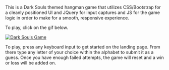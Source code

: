 This is a Dark Souls themed hangman game that utilizes CSS/Bootstrap for a cleanly positioned UI and JQuery for input captures and JS for the game logic in order to make for a smooth, responsive experience.

To play, click on the gif below.

[![Dark Souls Game](/assets/images/example.gif)](https://ragepanda.github.io/hangman/index.html)

To play, press any keyboard input to get started on the landing page. From there type any letter of your choice within the alphabet to submit it as a guess. Once you have enough failed attempts, the game will reset and a win or loss will be added on. 


